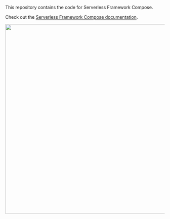 This repository contains the code for Serverless Framework Compose.

Check out the [Serverless Framework Compose documentation](https://www.serverless.com/framework/docs/guides/compose).

<p align="center"><a href="https://github.com/oss-serverless/serverless/blob/main/docs/guides/compose.md"><img src="https://assets.website-files.com/6178ec21bdb27bb4cd52c72d/625d76707477fa1efbb3559d_blog%20header.png" width="600px"></a></p>
